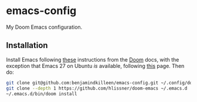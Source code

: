 # emacs-config
My Doom Emacs configuration.


## Installation

Install Emacs following [these](https://github.com/hlissner/doom-emacs/blob/develop/docs/getting_started.org#emacs--dependencies) 
instructions from the [Doom](github.com/hlissner) docs, with the exception that Emacs 27 on Ubuntu *is* available, following [this](https://ubuntuhandbook.org/index.php/2020/09/install-emacs-27-1-ppa-ubuntu-20-04/) page. Then do:

```sh
git clone git@github.com:benjamindkilleen/emacs-config.git ~/.config/doom
git clone --depth 1 https://github.com/hlissner/doom-emacs ~/.emacs.d
~/.emacs.d/bin/doom install
```
